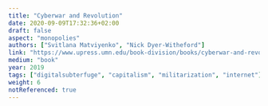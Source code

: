 ```yaml
---
title: "Cyberwar and Revolution"
date: 2020-09-09T17:32:36+02:00
draft: false
aspect: "monopolies"
authors: ["Svitlana Matviyenko", "Nick Dyer-Witheford"]
link: "https://www.upress.umn.edu/book-division/books/cyberwar-and-revolution"
medium: "book"
year: 2019
tags: ["digitalsubterfuge", "capitalism", "militarization", "internet"]
weight: 6
notReferenced: true
---
```


